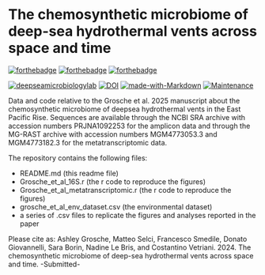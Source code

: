 # The chemosynthetic microbiome of deep-sea hydrothermal vents across space and time
[![forthebadge](https://forthebadge.com/images/badges/cc-by-nd.svg)](https://forthebadge.com)
[![forthebadge](https://forthebadge.com/images/badges/powered-by-coffee.svg)](https://forthebadge.com)
[![forthebadge](https://forthebadge.com/images/badges/built-with-science.svg)](https://forthebadge.com)

[![deepseamicrobiologylab](https://img.shields.io/badge/BY-DeepseaMicrobiologyLab-blue)](https://marine.rutgers.edu/deep-seamicrobiology/)
[![DOI](https://zenodo.org/badge/DOI/10.5281/zenodo.13899446.svg)](https://doi.org/10.5281/zenodo.13899446)
[![made-with-Markdown](https://img.shields.io/badge/Coded%20in-R-red.svg)](https://www.r-project.org/)
[![Maintenance](https://img.shields.io/badge/Maintained%3F-yes-green.svg)](https://GitHub.com/Naereen/StrapDown.js/graphs/commit-activity)

Data and code relative to the Grosche et al. 2025 manuscript about the chemosynthetic microbiome of deepsea hydrothermal vents in the East Pacific Rise. Sequences are available through the NCBI SRA archive with accession numbers PRJNA1092253 for the amplicon data and through the MG-RAST archive with accession numbers MGM4773053.3 and MGM4773182.3 for the metatranscriptomic data.

The repository contains the following files:

- README.md (this readme file)
- Grosche_et_al_16S.r (the r code to reproduce the figures)
- Grosche_et_al_metatranscriptomic.r (the r code to reproduce the figures)
- grosche_et_al_env_dataset.csv (the environmental dataset)
- a series of .csv files to replicate the figures and analyses reported in the paper

Please cite as:
Ashley Grosche, Matteo Selci, Francesco Smedile, Donato Giovannelli, Sara Borin, Nadine Le Bris, and Costantino Vetriani. 2024. The chemosynthetic microbiome of deep-sea hydrothermal vents across space and time. -Submitted-
